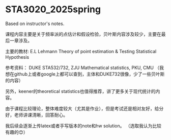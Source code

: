 # STA3020_2025spring
Based on instructor's notes. 

课程内容主要是关于频率派的点估计和假设检验，贝叶斯内容涉及较少，主要在最后一章涉及。

主要的教材: E.L Lehmann Theory of point estimation & Testing Statistical Hypothesis

参考资料： DUKE STA532/732, ZJU Mathematical statistics, PKU, CMU （我想在github上或者google上都可以查到，主体和DUKE732很像，少了一些贝叶斯的内容）

另外，keener的theoretical statistics也值得推荐，讲了更多关于现代统计的内容。

由于课程比较理论，整体难度较大（尤其是作业），但是考试还是相对友好，给分好，老师讲课清晰，回答耐心。

我后续会逐渐上传latex或者手写版本的note和hw solution。 （选取我认为比较有趣的😊）
